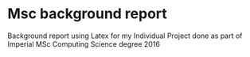 # Msc background report

Background report using Latex for my Individual Project done as part of Imperial MSc Computing Science degree 2016
